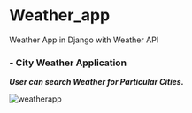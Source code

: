 # Weather_app
Weather App in Django with Weather API


### - City Weather Application

_**User can search Weather for Particular Cities.**_

![weatherapp](https://user-images.githubusercontent.com/72223057/112005790-13715500-8b49-11eb-842e-e17c0e94d93f.png)
